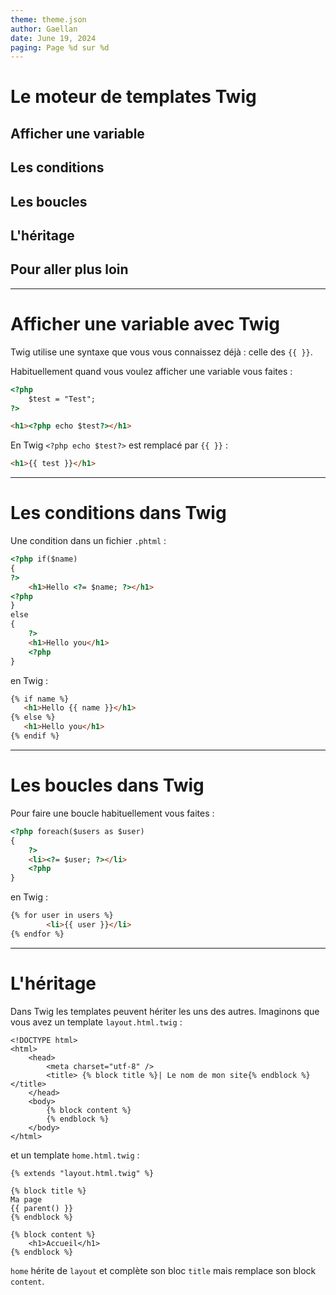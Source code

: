 ```yaml
---
theme: theme.json
author: Gaellan
date: June 19, 2024
paging: Page %d sur %d
---
```


# Le moteur de templates Twig

## Afficher une variable

## Les conditions

## Les boucles

## L'héritage

## Pour aller plus loin

---

# Afficher une variable avec Twig

Twig utilise une syntaxe que vous vous connaissez déjà : celle des `{{ }}`.

Habituellement quand vous voulez afficher une variable vous faites :

```html
<?php 
    $test = "Test";
?>

<h1><?php echo $test?></h1>

```

En Twig `<?php echo $test?>` est remplacé par `{{ }}` :

```html
<h1>{{ test }}</h1>
```

---

# Les conditions dans Twig

Une condition dans un fichier `.phtml` :

```html
<?php if($name)
{
?>
    <h1>Hello <?= $name; ?></h1>
<?php
}
else
{
    ?>
    <h1>Hello you</h1>
    <?php
}
```

en Twig :

```html
{% if name %}
   <h1>Hello {{ name }}</h1>
{% else %}
   <h1>Hello you</h1>
{% endif %}
```

---

# Les boucles dans Twig

Pour faire une boucle habituellement vous faites :

```html
<?php foreach($users as $user)
{
    ?>
    <li><?= $user; ?></li>
    <?php
}
```

en Twig : 

```html
{% for user in users %}
        <li>{{ user }}</li>
{% endfor %}
```

---

# L'héritage

Dans Twig les templates peuvent hériter les uns des autres. Imaginons que vous avez un template `layout.html.twig` :

```twig
<!DOCTYPE html>
<html>
    <head>
        <meta charset="utf-8" />
        <title> {% block title %}| Le nom de mon site{% endblock %}</title>
    </head>
    <body>
        {% block content %}
        {% endblock %}
    </body>
</html>
```

et un template `home.html.twig` :

```twig
{% extends "layout.html.twig" %}

{% block title %}
Ma page
{{ parent() }}
{% endblock %}

{% block content %}
    <h1>Accueil</h1>
{% endblock %}
```

`home` hérite de `layout` et complète son bloc `title` mais remplace son block `content`.
